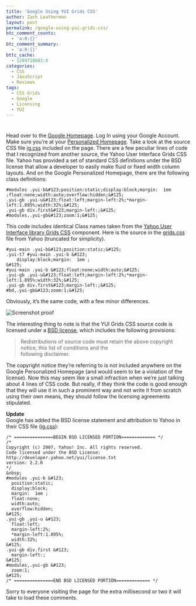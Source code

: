 ```yaml
---
title: 'Google Using YUI Grids CSS'
author: Zach Leatherman
layout: post
permalink: /google-using-yui-grids-css/
btc_comment_counts:
  - 'a:0:{}'
btc_comment_summary:
  - 'a:0:{}'
bttc_cache:
  - 1299718883:0
categories:
  - CSS
  - JavaScript
  - Reviews
tags:
  - CSS Grids
  - Google
  - Licensing
  - YUI
---
```

# 

Head over to the [Google Homepage][1]. Log In using your Google Account. Make sure you’re at your [Personalized Homepage][1]. Take a look at the source CSS file [ig.css][2] included on the page. There are a few peculiar lines of code that I recognized from another source, the Yahoo User Interface Grids CSS file. Yahoo has provided a set of standard CSS definitions under the BSD license that allow a developer to easily make fluid or fixed width column layouts. And on the Google Personalized Homepage, there are the following class definitions:

 [1]: http://www.google.com/ig?hl=en
 [2]: http://www.google.com/ig/f/tB22vfBbv0g/ig.css

    #modules .yui-b&#123;position:static;display:block;margin:  1em ;float:none;width:auto;overflow:hidden;&#125;
    .yui-gb .yui-u&#123;float:left;margin-left:2%;*margin-left:1.895%;width:32%;&#125;
    .yui-gb div.first&#123;margin-left:;&#125;
    #modules,.yui-gb&#123;zoom:1;&#125;

This code includes identical Class names taken from the [Yahoo User Interface library Grids CSS][3] component. Here is the source in the [grids.css][4] file from Yahoo (truncated for simplicity).

 [3]: http://developer.yahoo.com/yui/grids/
 [4]: http://yui.yahooapis.com/2.2.0/build/grids/grids-min.css

    #yui-main .yui-b&#123;position:static;&#125;
    .yui-t7 #yui-main .yui-b &#123;
    	display:block;margin:  1em ;
    &#125;
    #yui-main .yui-b &#123;float:none;width:auto;&#125;
    .yui-gb .yui-u&#123;float:left;margin-left:2%;*margin-left:1.895%;width:32%;&#125;
    .yui-gb div.first&#123;margin-left:;&#125;
    #bd,.yui-gb&#123;zoom:1;&#125;

Obviously, it’s the same code, with a few minor differences.

![Screenshot proof][5]

 [5]: http://www.zachleat.com/web/wp-content/uploads/2007/04/yuigrids-google1.jpg

The interesting thing to note is that the YUI Grids CSS source code is licensed under a [BSD license][6], which includes the following provisions:

 [6]: http://developer.yahoo.com/yui/license.html

> Redistributions of source code must retain the above copyright notice, this list of conditions and the  
> following disclaimer.

The copyright notice they’re referring to is not included anywhere on the Google Personalized Homepage (and would seem to be a violation of the license). Now this may seem like a small infraction when we’re just talking about 4 lines of CSS code. But really, if they think the code is good enough that they will use it in such a prominent way and not write it from scratch using their own means, they should follow the licensing agreements stipulated.

**Update**  
Google has added the BSD license statement and attribution to Yahoo in their CSS file ([ig.css][2]):

    /* ===============BEGIN BSD LICENSED PORTION============= */
    /*
    Copyright (c) 2007, Yahoo! Inc. All rights reserved.
    Code licensed under the BSD License:
    http://developer.yahoo.net/yui/license.txt
    version: 2.2.0
    */
    &nbsp;
    #modules .yui-b &#123;
      position:static;
      display:block;
      margin:  1em ;
      float:none;
      width:auto;
      overflow:hidden;
    &#125;
    .yui-gb .yui-u &#123;
      float:left;
      margin-left:2%;
      *margin-left:1.895%;
      width:32%;
    &#125;
    .yui-gb div.first &#123;
      margin-left:;
    &#125;
    #modules,.yui-gb &#123;
      zoom:1;
    &#125;
    /* ===============END BSD LICENSED PORTION============= */

Sorry to everyone visiting the page for the extra millisecond or two it will take to load these comments.